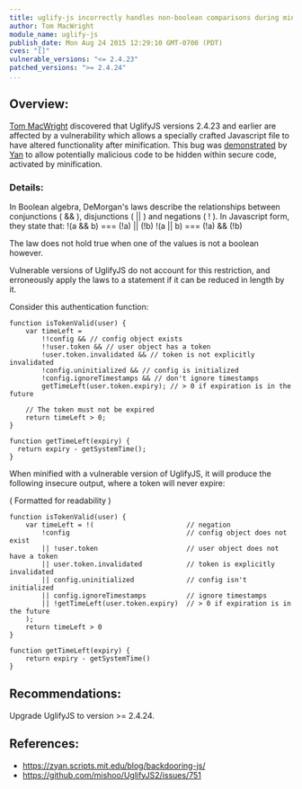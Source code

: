 ```yaml
---
title: uglify-js incorrectly handles non-boolean comparisons during minification
author: Tom MacWright
module_name: uglify-js
publish_date: Mon Aug 24 2015 12:29:10 GMT-0700 (PDT)
cves: "[]"
vulnerable_versions: "<= 2.4.23"
patched_versions: ">= 2.4.24"
...
```


## Overview:
[Tom MacWright](https://github.com/mishoo/UglifyJS2/issues/751) discovered that UglifyJS versions 2.4.23 and earlier are affected by a vulnerability which allows a specially crafted Javascript file to have altered functionality after minification. This bug was [demonstrated](https://zyan.scripts.mit.edu/blog/backdooring-js/) by [Yan](https://twitter.com/bcrypt) to allow potentially malicious code to be hidden within secure code, activated by minification.


### Details:

In Boolean algebra, DeMorgan's laws describe the relationships between conjunctions ( && ), disjunctions ( || ) and negations ( ! ).
In Javascript form, they state that:
 !(a && b) === (!a) || (!b)
 !(a || b) === (!a) && (!b)

The law does not hold true when one of the values is not a boolean however.

Vulnerable versions of UglifyJS do not account for this restriction, and erroneously apply the laws to a statement if it can be reduced in length by it.

Consider this authentication function:

```
function isTokenValid(user) {
    var timeLeft =
        !!config && // config object exists
        !!user.token && // user object has a token
        !user.token.invalidated && // token is not explicitly invalidated
        !config.uninitialized && // config is initialized
        !config.ignoreTimestamps && // don't ignore timestamps
        getTimeLeft(user.token.expiry); // > 0 if expiration is in the future

    // The token must not be expired
    return timeLeft > 0;
}

function getTimeLeft(expiry) {
  return expiry - getSystemTime();
}
```
When minified with a vulnerable version of UglifyJS, it will produce the following insecure output, where a token will never expire:

( Formatted for readability )

```
function isTokenValid(user) {
    var timeLeft = !(                       // negation
        !config                             // config object does not exist
        || !user.token                      // user object does not have a token
        || user.token.invalidated           // token is explicitly invalidated
        || config.uninitialized             // config isn't initialized
        || config.ignoreTimestamps          // ignore timestamps
        || !getTimeLeft(user.token.expiry)  // > 0 if expiration is in the future
    );
    return timeLeft > 0
}

function getTimeLeft(expiry) {
    return expiry - getSystemTime()
}
```

## Recommendations:

Upgrade UglifyJS to version >= 2.4.24.

## References:
- https://zyan.scripts.mit.edu/blog/backdooring-js/
- https://github.com/mishoo/UglifyJS2/issues/751

